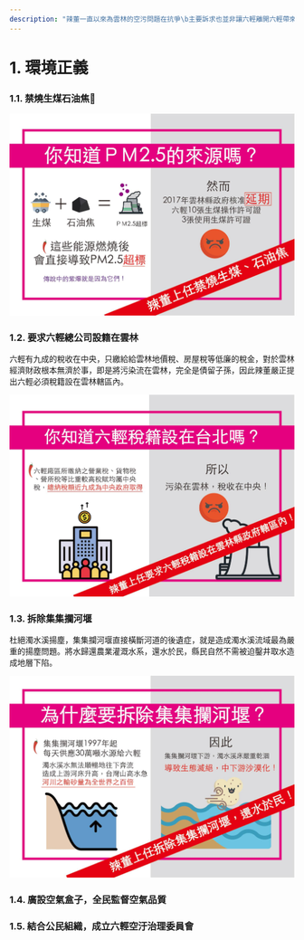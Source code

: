 ```yaml
---
description: "辣董一直以來為雲林的空污問題在抗爭\b主要訴求也並非讓六輕離開六輕帶來經濟效益以及工作機會但幾年過去，其負面效應也是大家都夠看見的空污、環境、健康等等的問題隨之而來因此，辣董將再一次提起我的政見「落實環境正義」經濟發展固然重要但辣董認為居民的健康以及養育我們的土地不是在經濟發展下的消耗品"
---
```


# 1. 環境正義

### 1.1. 禁燒生煤石油焦

![](../.gitbook/assets/44733988_283113309201759_3284888397839073280_o.jpg)

### 1.2. 要求六輕總公司設籍在雲林

六輕有九成的稅收在中央，只繳給給雲林地價稅、房屋稅等低廉的稅金，對於雲林經濟財政根本無濟於事，即是將污染流在雲林，完全是債留子孫，因此辣董嚴正提出六輕必須稅籍設在雲林轄區內。

![](../.gitbook/assets/44798457_283113312535092_1908225833282043904_o.jpg)

### 1.3. 拆除集集攔河堰

杜絕濁水溪揚塵，集集攔河堰直接橫斷河道的後遺症，就是造成濁水溪流域最為嚴重的揚塵問題。將水歸還農業灌溉水系，還水於民，縣民自然不需被迫鑿井取水造成地層下陷。

![](../.gitbook/assets/44694803_283113292535094_6558469757400514560_o.jpg)

### 1.4. 廣設空氣盒子，全民監督空氣品質

### 1.5. 結合公民組織，成立六輕空汙治理委員會



